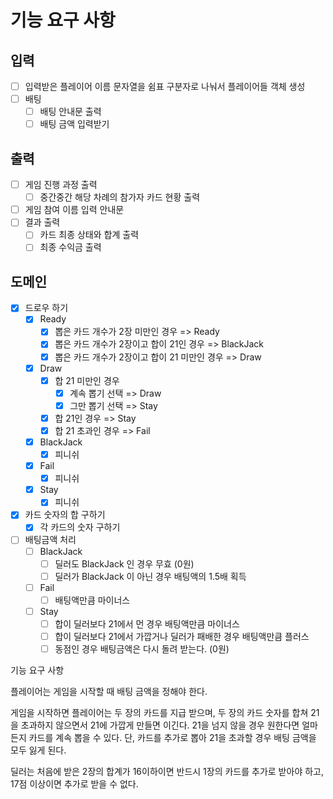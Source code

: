 # 기능 요구 사항

## 입력
- [ ] 입력받은 플레이어 이름 문자열을 쉼표 구분자로 나눠서 플레이어들 객체 생성
- [ ] 배팅
    - [ ] 배팅 안내문 출력
    - [ ] 배팅 금액 입력받기

## 출력
- [ ] 게임 진행 과정 출력
    - [ ] 중간중간 해당 차례의 참가자 카드 현황 출력
- [ ] 게임 참여 이름 입력 안내문
- [ ] 결과 출력
    - [ ] 카드 최종 상태와 합계 출력
    - [ ] 최종 수익금 출력

## 도메인
- [x] 드로우 하기
  - [x] Ready
    - [x] 뽑은 카드 개수가 2장 미만인 경우 => Ready
    - [x] 뽑은 카드 개수가 2장이고 합이 21인 경우 => BlackJack
    - [x] 뽑은 카드 개수가 2장이고 합이 21 미만인 경우 => Draw
  - [x] Draw
    - [x] 합 21 미만인 경우
      - [x] 계속 뽑기 선택 => Draw
      - [x] 그만 뽑기 선택 => Stay
    - [x] 합 21인 경우 => Stay
    - [x] 합 21 초과인 경우 => Fail
  - [x] BlackJack
    - [x] 피니쉬
  - [x] Fail
    - [x] 피니쉬
  - [x] Stay
    - [x] 피니쉬
- [x] 카드 숫자의 합 구하기
  - [x] 각 카드의 숫자 구하기

- [ ] 배팅금액 처리
  - [ ] BlackJack
    - [ ] 딜러도 BlackJack 인 경우 무효 (0원)
    - [ ] 딜러가 BlackJack 이 아닌 경우 배팅액의 1.5배 획득
  - [ ] Fail
    - [ ] 배팅액만큼 마이너스
  - [ ] Stay
    - [ ] 합이 딜러보다 21에서 먼 경우 배팅액만큼 마이너스
    - [ ] 합이 딜러보다 21에서 가깝거나 딜러가 패배한 경우 배팅액만큼 플러스
    - [ ] 동점인 경우 배팅금액은 다시 돌려 받는다. (0원)

기능 요구 사항

플레이어는 게임을 시작할 때 배팅 금액을 정해야 한다.

게임을 시작하면 플레이어는 두 장의 카드를 지급 받으며,
두 장의 카드 숫자를 합쳐 21을 초과하지 않으면서 21에 가깝게 만들면 이긴다.
21을 넘지 않을 경우 원한다면 얼마든지 카드를 계속 뽑을 수 있다.
단, 카드를 추가로 뽑아 21을 초과할 경우 배팅 금액을 모두 잃게 된다.

딜러는 처음에 받은 2장의 합계가 16이하이면 반드시 1장의 카드를 추가로 받아야 하고,
17점 이상이면 추가로 받을 수 없다.